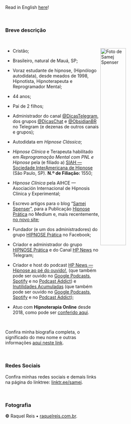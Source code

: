 <!-- ---
title: "Sobre Samej Spenser"
author: "Samej Spenser"
dates:
  - create: "July 20, 2022"
  - modified: "August 10, 2023"
tag: "samej_spenser"
aliases: ["Samej Spenser", "Sobre Samej Spenser"]
abstract: "Breve descrição sobre Samej Spenser."
links:
  - "https://about.me/SamejSpenser"
  - "https://github.com/SamejSpenser/"
  - "https://github.com/SamejSpenser/SamejSpenser/blob/main/README_english.md"
  - "https://gitlab.com/samej/"
  - "https://gitlab.com/samej/samej/-/blob/58e77ba5087871fd95ec47b706902b3584d3187e/README_english.md"
  - "https://teletype.in/@samej/sobre"
breaks: "false"
GA: "UA-21920826-1"
lang: "pt-BR"
--- -->

<!-- LINK EXTERNO PARA O CSS -->

<link rel="stylesheet" type="text/css" href="stylesheet-geral.css" />

<link rel="stylesheet" type="text/css" href="https://gitlab.com/samej/samej/-/blob/0621508e42a6efa8c9840bbb4270720675c2d023/stylesheet-geral.css" />

<link rel="stylesheet" type="text/css" href="/home/samej/Sync/Obsidian/GERAIS/Gists-Privadas/CSS-geral/stylesheet-geral.css" />

<link rel="stylesheet" type="text/css" href="https://www.dropbox.com/s/7acsnogog4njf2o/stylesheet-geral.css" />

<!-- LINK EXTERNO PARA O CSS NO SMARTPHONE -->

<link rel="stylesheet" type="text/css" href="/storage/emulated/0/Obsidian/.obsidian/snippets/stylesheet-geral.css" />

<!-- SOBRE SAMEJ SPENSER ~ CRIADO EM 2022/07/20 ~ ATUALIZADO EM 2023/08/10 -->

Read in English [here](https://github.com/SamejSpenser/SamejSpenser/blob/main/README_english.md)!

<p>&nbsp;</p>

### Breve descrição

<p>&nbsp;</p>

<!-- IMAGEM ALINHADA À DIREITA -->

<!-- <span class="dire40" align="right">![Foto de Samej Spenser](https://i.imgur.com/ly42y3j.jpg)
<small>**Foto: ©** Raquel Reis • [raquelreis.com.br](http://raquelreis.com.br/)</small></span> -->

<img height="auto" width="40%" align="right" alt="Foto de Samej Spenser" src="https://i.imgur.com/ly42y3j.jpg" style="height: auto; width: 40%; float: right;" /><!-- <br /><small><strong>Foto: ©</strong> Raquel Reis • <a target="_blank" title="Raquel Reis Fotografia" href="https://raquelreis.com.br/">raquelreis.com.br</a></small> -->

- Cristão;

- Brasileiro, natural de Mauá, SP;

- Voraz estudante de hipnose, (Hipnólogo autodidata), desde meados de 1998, Hipnotista, Hipnoterapeuta e Reprogramador Mental;

- 44 anos;

- Pai de 2 filhos;

- Administrador do canal [@DicasTelegram](https://DicasTelegram.t.me), dos grupos [@DicasChat](https://DicasChat.t.me) e [@ObsidianBR](https://ObsidianBR.t.me) no Telegram (e dezenas de outros canais e grupos);

- Autodidata em _Hipnose Clássica_;

- _Hipnose Clínica_ e Terapeuta habilitado em _Reprogramação Mental com PNL e Hipnose_ pela (e filiado a) [SIAH — Sociedade InterAmericana de Hipnose](http://sociedadeinteramericanadehipnose.com/) (São Paulo, SP).
    **N.º de Filiação:** 1550;

- _Hipnose Clínica_ pela AIHCE — Asociación Internacional de Hipnosis Clínica y Experimental;

- Escrevo artigos para o blog “[Samej Spenser](https://www.samejspenser.com.br/)”, para a Publicação [Hipnose Prática](https://medium.com/hipnose-pratica) no Medium e, mais recentemente, [no novo site](https://teletype.in/@samej/);

- Fundador (e um dos administradores) do grupo [HIPNOSE Prática](https://medium.com/hipnose-pratica/venha-fazer-parte-do-grupo-hipnose-pr%C3%A1tica-553f42094c48) no Facebook;

- Criador e administrador do grupo [HIPNOSE Prática](https://medium.com/hipnose-pratica/venha-fazer-parte-do-grupo-hipnose-pr%C3%A1tica-553f42094c48) e do Canal [HP News](https://t.me/HPnews) no Telegram;

- Criador e host do podcast [HP News — Hipnose ao pé do ouvido!](https://www.hpnews.com.br/), (que também pode ser ouvido no [Google Podcasts](https://podcasts.google.com/?feed=aHR0cHM6Ly9mZWVkLm1lZ2Fmb25vLmhvc3QvaHAtbmV3cw%3D%3D), [Spotify](https://open.spotify.com/show/67W05SItb7tV7eWzNWnzh7?si=SQUd0m2pTAaFypmBCViy8Q) e no [Podcast Addict](https://podcastaddict.com/?podId=2115346)) e [Inutilidades Acumuladas](https://podcasters.spotify.com/pod/show/inutilidades) (que também pode ser ouvido no [Google Podcasts](https://podcasts.google.com/?feed=aHR0cHM6Ly9hbmNob3IuZm0vcy9lYTA5NDgvcG9kY2FzdC9yc3M%3D), [Spotify](https://open.spotify.com/show/3zm3tqU1fn6qkrJxsKITfq) e no [Podcast Addict](https://podcastaddict.com/?podId=2330538));

- Atuo com **Hipnoterapia Online** desde 2018, como pode ser [conferido aqui](https://teletype.in/@samej/hipnoterapia-online).

<p>&nbsp;</p>

Confira minha biografia completa, o significado do meu nome e outras informações [aqui neste link](https://teletype.in/@samej/sobre).

<p>&nbsp;</p>

### Redes Sociais

Confira minhas redes sociais e demais links na página do linktree: [linktr.ee/samej](https://linktr.ee/samej).

<p>&nbsp;</p>

### Fotografia

**©** Raquel Reis • [raquelreis.com.br](http://raquelreis.com.br/).

<!-- ###### tags:

#samej_spenser

<p>&nbsp;</p> -->
